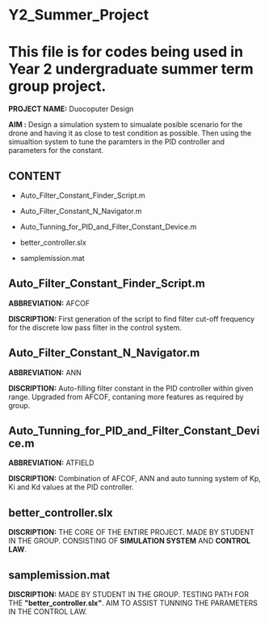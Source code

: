# Y2_Summer_Project

This file is for codes being used in Year 2 undergraduate summer term group project. 
=============================================================================================================================================

**PROJECT NAME:** Duocoputer Design 

**AIM         :** Design a simulation system to simualate posible scenario for the drone and having it as close to test condition as possible. Then using the simualtion system to tune the paramters in the PID controller and parameters for the constant. 


## CONTENT 

 - Auto_Filter_Constant_Finder_Script.m

 - Auto_Filter_Constant_N_Navigator.m

 - Auto_Tunning_for_PID_and_Filter_Constant_Device.m

 - better_controller.slx

 - samplemission.mat

## Auto_Filter_Constant_Finder_Script.m

**ABBREVIATION:** AFCOF

**DISCRIPTION:** First generation of the script to find filter cut-off frequency for the discrete low pass filter in the control system. 

## Auto_Filter_Constant_N_Navigator.m

**ABBREVIATION:** ANN

**DISCRIPTION:** Auto-filling filter constant in the PID controller within given range. Upgraded from AFCOF, contaning more features as required by group.

## Auto_Tunning_for_PID_and_Filter_Constant_Device.m

**ABBREVIATION:** ATFIELD

**DISCRIPTION:** Combination of AFCOF, ANN and auto tunning system of Kp, Ki and Kd values at the PID controller. 

## better_controller.slx

**DISCRIPTION:** THE CORE OF THE ENTIRE PROJECT. MADE BY STUDENT IN THE GROUP. CONSISTING OF **SIMULATION SYSTEM** AND **CONTROL LAW**. 

## samplemission.mat

**DISCRIPTION:** MADE BY STUDENT IN THE GROUP. TESTING PATH FOR THE **"better_controller.slx"**. AIM TO ASSIST TUNNING THE PARAMETERS IN THE CONTROL LAW.
